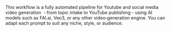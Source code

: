 This workflow is a fully automated pipeline for Youtube and social media video generation  - from topic intake to YouTube publishing - using AI models such as FAl.ai, Veo3, or any other video‐generation engine. 
You can adapt each prompt to suit any niche, style, or audience.
